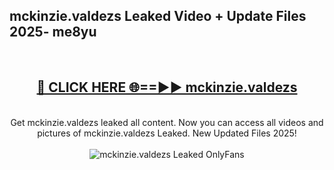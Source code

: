 <h2>mckinzie.valdezs Leaked Video + Update Files 2025- me8yu</h2>
<br>
<div align="center">
<h2><a href="https://libra.edu.pl?mckinzie.valdezs" rel="nofollow">🔴 CLICK HERE 🌐==►► mckinzie.valdezs</a></h2>
<br>
Get mckinzie.valdezs leaked all content. Now you can access all videos and pictures of mckinzie.valdezs Leaked. New Updated Files 2025!
<br>
<br>
<a href="https://libra.edu.pl?mckinzie.valdezs" rel="nofollow" data-target="animated-image.originalLink"><img src="https://i.ibb.co.com/WyWwxjT/player-gif2.gif" alt="mckinzie.valdezs Leaked OnlyFans" style="max-width: 100%; display: inline-block;" data-target="animated-image.originalImage"></a>
</div>
<br>